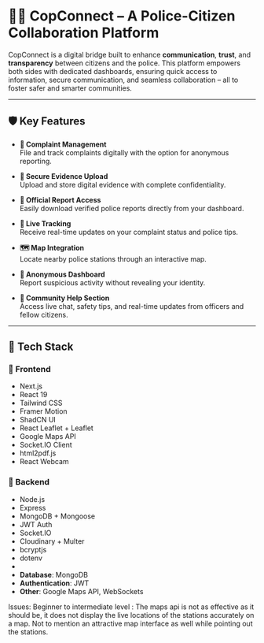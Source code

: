 # 👮‍♂️ CopConnect – A Police-Citizen Collaboration Platform

CopConnect is a digital bridge built to enhance **communication**, **trust**, and **transparency** between citizens and the police. This platform empowers both sides with dedicated dashboards, ensuring quick access to information, secure communication, and seamless collaboration – all to foster safer and smarter communities.

---

## 🛡️ Key Features

- **📝 Complaint Management**  
  File and track complaints digitally with the option for anonymous reporting.

- **🔐 Secure Evidence Upload**  
  Upload and store digital evidence with complete confidentiality.

- **🧾 Official Report Access**  
  Easily download verified police reports directly from your dashboard.

- **📍 Live Tracking**  
  Receive real-time updates on your complaint status and police tips.

- **🗺️ Map Integration**  
  Locate nearby police stations through an interactive map.

- **🚨 Anonymous Dashboard**  
  Report suspicious activity without revealing your identity.

- **🤝 Community Help Section**  
  Access live chat, safety tips, and real-time updates from officers and fellow citizens.

---

## 🚀 Tech Stack

### 🔧 Frontend
- Next.js
- React 19
- Tailwind CSS
- Framer Motion
- ShadCN UI
- React Leaflet + Leaflet
- Google Maps API
- Socket.IO Client
- html2pdf.js
- React Webcam

### 🧠 Backend
- Node.js
- Express
- MongoDB + Mongoose
- JWT Auth
- Socket.IO
- Cloudinary + Multer
- bcryptjs
- dotenv
- 
- **Database**: MongoDB  
- **Authentication**: JWT
- **Other**: Google Maps API, WebSockets

Issues: 
Beginner to intermediate level : The maps api is not as effective as it should be, it does not display the live locations of the stations accurately on a map. Not to mention an attractive map interface as well while pointing out the stations.
